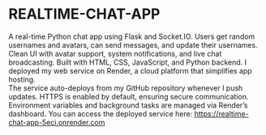 # REALTIME-CHAT-APP
A real-time Python chat app using Flask and Socket.IO. Users get random usernames and avatars, can send messages, and update their usernames. Clean UI with avatar support, system notifications, and live chat broadcasting. Built with HTML, CSS, JavaScript, and Python backend.
I deployed my web service on Render, a cloud platform that simplifies app hosting.
<br>
The service auto-deploys from my GitHub repository whenever I push updates.
HTTPS is enabled by default, ensuring secure communication.
Environment variables and background tasks are managed via Render’s dashboard.
You can access the deployed service here: https://realtime-chat-app-5eci.onrender.com
